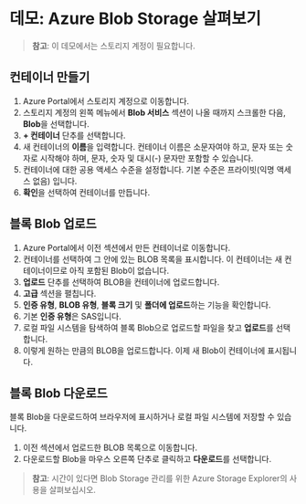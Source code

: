# <a name="demonstration-explore-azure-blob-storage"></a>데모: Azure Blob Storage 살펴보기

>**참고**: 이 데모에서는 스토리지 계정이 필요합니다.

## <a name="create-a-container"></a>컨테이너 만들기

1. Azure Portal에서 스토리지 계정으로 이동합니다.
2. 스토리지 계정의 왼쪽 메뉴에서 **Blob 서비스** 섹션이 나올 때까지 스크롤한 다음, **Blob**을 선택합니다.
3. **+ 컨테이너** 단추를 선택합니다.
4. 새 컨테이너의 **이름**을 입력합니다. 컨테이너 이름은 소문자여야 하고, 문자 또는 숫자로 시작해야 하며, 문자, 숫자 및 대시(-) 문자만 포함할 수 있습니다. 
5. 컨테이너에 대한 공용 액세스 수준을 설정합니다. 기본 수준은 프라이빗(익명 액세스 없음) 입니다.
6. **확인**을 선택하여 컨테이너를 만듭니다.

## <a name="upload-a-block-blob"></a>블록 Blob 업로드

1. Azure Portal에서 이전 섹션에서 만든 컨테이너로 이동합니다.
2. 컨테이너를 선택하여 그 안에 있는 BLOB 목록을 표시합니다. 이 컨테이너는 새 컨테이너이므로 아직 포함된 Blob이 없습니다.
3. **업로드** 단추를 선택하여 BLOB을 컨테이너에 업로드합니다.
4. **고급** 섹션을 펼칩니다.
5. **인증 유형**, **BLOB 유형**, **블록 크기** 및 **폴더에 업로드**하는 기능을 확인합니다.
6. 기본 **인증 유형**은 SAS입니다.
4. 로컬 파일 시스템을 탐색하여 블록 Blob으로 업로드할 파일을 찾고 **업로드**를 선택합니다.
5. 이렇게 원하는 만큼의 BLOB을 업로드합니다. 이제 새 Blob이 컨테이너에 표시됩니다.

## <a name="download-a-block-blob"></a>블록 Blob 다운로드

블록 Blob을 다운로드하여 브라우저에 표시하거나 로컬 파일 시스템에 저장할 수 있습니다. 

1. 이전 섹션에서 업로드한 BLOB 목록으로 이동합니다.
2. 다운로드할 Blob을 마우스 오른쪽 단추로 클릭하고 **다운로드**를 선택합니다.

>**참고**: 시간이 있다면 Blob Storage 관리를 위한 Azure Storage Explorer의 사용을 살펴보십시오. 